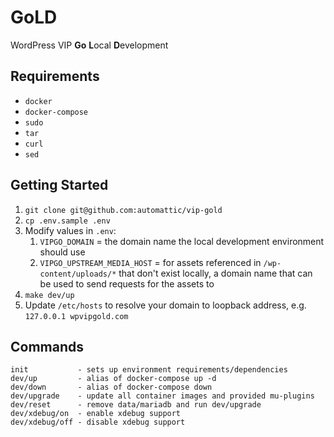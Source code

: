 # GoLD

WordPress VIP **Go** **L**ocal **D**evelopment

## Requirements

* `docker`
* `docker-compose`
* `sudo`
* `tar`
* `curl`
* `sed`

## Getting Started

1. `git clone git@github.com:automattic/vip-gold`
2. `cp .env.sample .env`
3. Modify values in `.env`:
    1. `VIPGO_DOMAIN` = the domain name the local development environment should use
    2. `VIPGO_UPSTREAM_MEDIA_HOST` = for assets referenced in `/wp-content/uploads/*` that don't exist locally, a domain name that can be used to send requests for the assets to
4. `make dev/up`
5. Update `/etc/hosts` to resolve your domain to loopback address, e.g. `127.0.0.1 wpvipgold.com`

## Commands

```
init           - sets up environment requirements/dependencies
dev/up         - alias of docker-compose up -d
dev/down       - alias of docker-compose down
dev/upgrade    - update all container images and provided mu-plugins
dev/reset      - remove data/mariadb and run dev/upgrade
dev/xdebug/on  - enable xdebug support
dev/xdebug/off - disable xdebug support
```